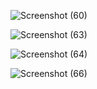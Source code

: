 ![Screenshot (60)](https://user-images.githubusercontent.com/92388988/192151650-38879cee-7e60-4d33-85d2-38f3411125ac.png)

![Screenshot (63)](https://user-images.githubusercontent.com/92388988/192152124-815ba04d-2ea0-400e-afab-c7625b54bc42.png)

![Screenshot (64)](https://user-images.githubusercontent.com/92388988/192152287-213e3e06-d60a-4827-b086-2c14d89aa185.png)

![Screenshot (66)](https://user-images.githubusercontent.com/92388988/192152955-d131d7a0-0943-476c-894c-00506f5152d0.png)
